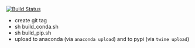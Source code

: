 [![Build Status](https://travis-ci.org/hainm/build-pytraj.svg?branch=master)](https://travis-ci.org/hainm/build-pytraj)

- create git tag
- sh build_conda.sh
- sh build_pip.sh
- upload to anaconda (via `anaconda upload`) and to pypi (via `twine upload`)
